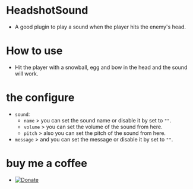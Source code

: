 # HeadshotSound
- A good plugin to play a sound when the player hits the enemy's head.

# How to use
- Hit the player with a snowball, egg and bow in the head and the sound will work.

# the configure
- `sound`:
  - `name` > you can set the sound name or disable it by set to `""`.
  - `volume` > you can set the volume of the sound from here.
  - `pitch` > also you can set the pitch of the sound from here.
- `message` > and you can set the message or disable it by set to `""`.

# buy me a coffee
- [![Donate](https://img.shields.io/badge/donate-Paypal-yellow.svg?style=flat-square)](https://paypal.me/Laith113)
